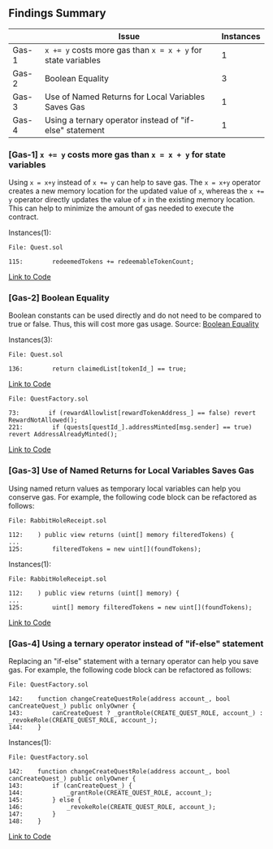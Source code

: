 ## Findings Summary

|  | Issue | Instances | 
|---|---|---|
| Gas-1 | `x += y` costs more gas than `x = x + y` for state variables | 1 |
| Gas-2 | Boolean Equality | 3 |
| Gas-3 | Use of Named Returns for Local Variables Saves Gas | 1 | 
| Gas-4 | Using a ternary operator instead of "if-else" statement | 1 |

### [Gas-1] `x += y` costs more gas than `x = x + y` for state variables
Using `x = x+y` instead of `x += y` can help to save gas. The `x = x+y` operator creates a new memory location for the updated value of `x`, whereas the `x += y` operator directly updates the value of `x` in the existing memory location. This can help to minimize the amount of gas needed to execute the contract.

Instances(1):
```
File: Quest.sol

115:        redeemedTokens += redeemableTokenCount;
```
[Link to Code](https://github.com/rabbitholegg/quest-protocol/blob/8c4c1f71221570b14a0479c216583342bd652d8d/contracts/Quest.sol#L115)

### [Gas-2] Boolean Equality
Boolean constants can be used directly and do not need to be compared to true or false. Thus, this will cost more gas usage. Source: [Boolean Equality](https://github.com/crytic/slither/wiki/Detector-Documentation#boolean-equality)

Instances(3):
```
File: Quest.sol

136:        return claimedList[tokenId_] == true;
```
[Link to Code](https://github.com/rabbitholegg/quest-protocol/blob/8c4c1f71221570b14a0479c216583342bd652d8d/contracts/Quest.sol#L135)
```
File: QuestFactory.sol

73:        if (rewardAllowlist[rewardTokenAddress_] == false) revert RewardNotAllowed();
221:        if (quests[questId_].addressMinted[msg.sender] == true) revert AddressAlreadyMinted();
```
[Link to Code](https://github.com/rabbitholegg/quest-protocol/blob/8c4c1f71221570b14a0479c216583342bd652d8d/contracts/QuestFactory.sol)

### [Gas-3] Use of Named Returns for Local Variables Saves Gas
Using named return values as temporary local variables can help you conserve gas.
For example, the following code block can be refactored as follows:
```
File: RabbitHoleReceipt.sol

112:    ) public view returns (uint[] memory filteredTokens) {
...
125:        filteredTokens = new uint[](foundTokens);
```

Instances(1):
```
File: RabbitHoleReceipt.sol

112:    ) public view returns (uint[] memory) {
...
125:        uint[] memory filteredTokens = new uint[](foundTokens);
```
[Link to Code](https://github.com/rabbitholegg/quest-protocol/blob/8c4c1f71221570b14a0479c216583342bd652d8d/contracts/RabbitHoleReceipt.sol)

### [Gas-4] Using a ternary operator instead of "if-else" statement
Replacing an "if-else" statement with a ternary operator can help you save gas.
For example, the following code block can be refactored as follows:
```
File: QuestFactory.sol

142:    function changeCreateQuestRole(address account_, bool canCreateQuest_) public onlyOwner {
143:        canCreateQuest ? _grantRole(CREATE_QUEST_ROLE, account_) : _revokeRole(CREATE_QUEST_ROLE, account_);
144:    }
```

Instances(1):
```
File: QuestFactory.sol

142:    function changeCreateQuestRole(address account_, bool canCreateQuest_) public onlyOwner {
143:        if (canCreateQuest_) {
144:            _grantRole(CREATE_QUEST_ROLE, account_);
145:        } else {
146:            _revokeRole(CREATE_QUEST_ROLE, account_);
147:        }
148:    }
```
[Link to Code](https://github.com/rabbitholegg/quest-protocol/blob/8c4c1f71221570b14a0479c216583342bd652d8d/contracts/QuestFactory.sol#L143-L147)